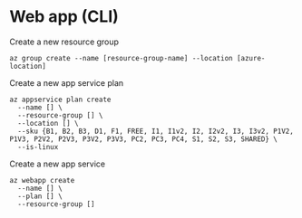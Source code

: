 # Web app (CLI)

Create a new resource group

```
az group create --name [resource-group-name] --location [azure-location]
```

Create a new app service plan

```
az appservice plan create 
  --name [] \
  --resource-group [] \
  --location [] \
  --sku {B1, B2, B3, D1, F1, FREE, I1, I1v2, I2, I2v2, I3, I3v2, P1V2, P1V3, P2V2, P2V3, P3V2, P3V3, PC2, PC3, PC4, S1, S2, S3, SHARED} \
  --is-linux
```

Create a new app service

```
az webapp create 
  --name [] \
  --plan [] \
  --resource-group []
```